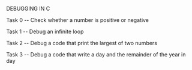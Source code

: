   DEBUGGING IN C

  Task 0 --  Check whether a number is positive or negative

  Task 1 -- Debug an infinite loop

  Task 2 -- Debug a code that print the largest of two numbers

  Task 3 -- Debug a code that write a day and the remainder of the year in day
